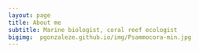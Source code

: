 ```yaml
---
layout: page
title: About me
subtitle: Marine biologist, coral reef ecologist
bigimg:  pgonzaleze.github.io/img/Psammocora-min.jpg 
---
```


